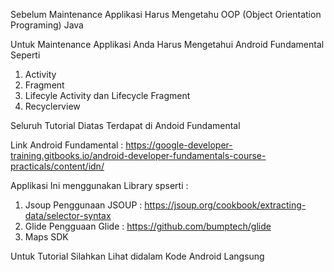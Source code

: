 Sebelum Maintenance Applikasi Harus Mengetahu OOP (Object Orientation Programing) Java


Untuk Maintenance Applikasi Anda Harus Mengetahui Android Fundamental Seperti 
  1. Activity
  2. Fragment
  3. Lifecyle Activity dan Lifecycle Fragment
  4. Recyclerview
  
Seluruh Tutorial Diatas Terdapat di Andoid Fundamental

Link Android Fundamental : https://google-developer-training.gitbooks.io/android-developer-fundamentals-course-practicals/content/idn/


Applikasi Ini menggunakan Library spserti :
  1. Jsoup
      Penggunaan JSOUP : https://jsoup.org/cookbook/extracting-data/selector-syntax
  2. Glide
      Pengguaan Glide : https://github.com/bumptech/glide
  3. Maps SDK


Untuk Tutorial Silahkan Lihat didalam Kode Android Langsung
